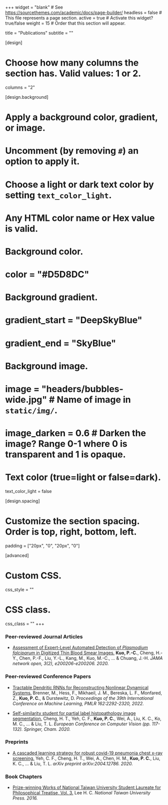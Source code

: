 +++
widget = "blank"  # See https://sourcethemes.com/academic/docs/page-builder/
headless = false  # This file represents a page section.
active = true  # Activate this widget? true/false
weight = 15  # Order that this section will appear.

title = "Publications"
subtitle = ""

[design]
  # Choose how many columns the section has. Valid values: 1 or 2.
  columns = "2"

[design.background]
  # Apply a background color, gradient, or image.
  #   Uncomment (by removing `#`) an option to apply it.
  #   Choose a light or dark text color by setting `text_color_light`.
  #   Any HTML color name or Hex value is valid.

  # Background color.
  # color = "#D5D8DC"
  
  # Background gradient.
  # gradient_start = "DeepSkyBlue"
  # gradient_end = "SkyBlue"
  
  # Background image.
  # image = "headers/bubbles-wide.jpg"  # Name of image in `static/img/`.
  # image_darken = 0.6  # Darken the image? Range 0-1 where 0 is transparent and 1 is opaque.

  # Text color (true=light or false=dark).
  text_color_light = false

[design.spacing]
  # Customize the section spacing. Order is top, right, bottom, left.
  padding = ["20px", "0", "20px", "0"]

[advanced]
 # Custom CSS. 
 css_style = ""
 
 # CSS class.
 css_class = ""
+++


### Peer-reviewed Journal Articles
+ [Assessment of Expert-Level Automated Detection of *Plasmodium falciparum* in Digitized Thin Blood Smear Images.](https://jamanetwork.com/journals/jamanetworkopen/fullarticle/2762023) **Kuo, P.-C.**, Cheng, H.-Y., Chen, P.-F., Liu, Y.-L., Kang, M., Kuo, M.-C., ... & Chuang, J.-H. *JAMA network open, 3(2), e200206-e200206. 2020.*


### Peer-reviewed Conference Papers
+ [Tractable Dendritic RNNs for Reconstructing Nonlinear Dynamical Systems.](https://proceedings.mlr.press/v162/brenner22a.html) Brenner, M., Hess, F., Mikhaeil, J. M., Bereska, L. F., Monfared, Z., **Kuo, P. C.**, & Durstewitz, D. *Proceedings of the 39th International Conference on Machine Learning, PMLR 162:2292-2320, 2022.*

+ [Self-similarity student for partial label histopathology image segmentation.](https://link.springer.com/chapter/10.1007/978-3-030-58595-2_8) Cheng, H. T., Yeh, C. F., **Kuo, P. C.**, Wei, A., Liu, K. C., Ko, M. C., ... & Liu, T. L. *European Conference on Computer Vision (pp. 117-132). Springer, Cham. 2020.*


### Preprints
+ [A cascaded learning strategy for robust covid-19 pneumonia chest x-ray screening.](https://arxiv.org/abs/2004.12786) Yeh, C. F., Cheng, H. T., Wei, A., Chen, H. M., **Kuo, P. C.**, Liu, K. C., ... & Liu, T. L. *arXiv preprint arXiv:2004.12786. 2020.*


### Book Chapters
+ [Prize-winning Works of National Taiwan University Student Laureate for Philosophical Treatise, Vol. 3.](https://press.ntu.edu.tw/tw/publish/show.php?act=book&refer=ntup_book00921&page=2&field=bser) Lee H. C. *National Taiwan University Press. 2016.*
